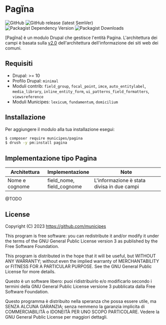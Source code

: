 # Pagĭna

![GitHub](https://img.shields.io/github/license/municipes/pagina?style=for-the-badge)
![GitHub release (latest SemVer)](https://img.shields.io/github/v/release/municipes/pagina?sort=semver&style=for-the-badge)
![Packagist Dependency Version](https://img.shields.io/packagist/dependency-v/municipes/pagina/drupal/core-recommended?style=for-the-badge)
![Packagist Downloads](https://img.shields.io/packagist/dt/municipes/pagina?style=for-the-badge)

[Pagĭna] è un modulo Drupal che gestisce l'entità Pagina.
L'architettura dei campi è basata sulla [v2.0](https://docs.google.com/spreadsheets/d/1D4KbaA__xO9x_iBm08KvZASjrrFLYLKX/edit#gid=1529184526)
dell'architettura dell'informazione dei siti web dei comuni.

## Requisiti
- Drupal: >= 10
- Profilo Drupal: `minimal`
- Moduli contrib: `field_group`, `focal_point`, `imce`, `auto_entitylabel`, `media_library`, `inline_entity_form`, `ui_patterns_field_formatters`, `viewsreference`
- Moduli Municipes: `lexicum`, `fundamentum`, `domicilium`

## Installazione
Per aggiungere il modulo alla tua installazione esegui:
```bash
$ composer require municipes/pagina
$ drush -y pm:install pagina
```

## Implementazione tipo Pagina
| Architettura                               | Implementazione                                              | Note                                                                                                                                     |
|--------------------------------------------|--------------------------------------------------------------|------------------------------------------------------------------------------------------------------------------------------------------|
| Nome e cognome                             | field_nome, <br/>field_cognome                               | L'informazione è stata divisa in due campi                                                                                               |
@TODO


## License

Copyright (C) 2023 https://github.com/municipes

This program is free software: you can redistribute it and/or modify it under the terms of the GNU General Public License version 3 as published by the Free Software Foundation.

This program is distributed in the hope that it will be useful, but WITHOUT ANY WARRANTY; without even the implied warranty of MERCHANTABILITY or FITNESS FOR A PARTICULAR PURPOSE. See the GNU General Public License for more details.

Questo è un software libero: puoi ridistribuirlo e/o modificarlo secondo i termini della GNU General Public License versione 3 pubblicata dalla Free Software Foundation.

Questo programma è distribuito nella speranza che possa essere utile, ma SENZA ALCUNA GARANZIA; senza nemmeno la garanzia implicita di COMMERCIABILITÀ o IDONEITÀ PER UNO SCOPO PARTICOLARE. Vedere la GNU General Public License per maggiori dettagli.
